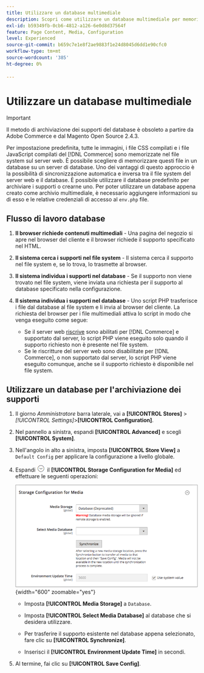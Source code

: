 ```yaml
---
title: Utilizzare un database multimediale
description: Scopri come utilizzare un database multimediale per memorizzare i [!DNL Commerce] file multimediali.
exl-id: b59349fb-0cb6-4812-a126-6e0d8d37564f
feature: Page Content, Media, Configuration
level: Experienced
source-git-commit: b659c7e1e8f2ae9883f1e24d8045d6dd1e90cfc0
workflow-type: tm+mt
source-wordcount: '385'
ht-degree: 0%

---
```


# Utilizzare un database multimediale

>[!IMPORTANT]
>
>Il metodo di archiviazione dei supporti del database è obsoleto a partire da Adobe Commerce e dal Magento Open Source 2.4.3.

Per impostazione predefinita, tutte le immagini, i file CSS compilati e i file JavaScript compilati del [!DNL Commerce] sono memorizzate nel file system sul server web. È possibile scegliere di memorizzare questi file in un database su un server di database. Uno dei vantaggi di questo approccio è la possibilità di sincronizzazione automatica e inversa tra il file system del server web e il database. È possibile utilizzare il database predefinito per archiviare i supporti o crearne uno. Per poter utilizzare un database appena creato come archivio multimediale, è necessario aggiungere informazioni su di esso e le relative credenziali di accesso al `env.php` file.

## Flusso di lavoro database

1. **Il browser richiede contenuti multimediali** - Una pagina del negozio si apre nel browser del cliente e il browser richiede il supporto specificato nel HTML.

1. **Il sistema cerca i supporti nel file system** - Il sistema cerca il supporto nel file system e, se lo trova, lo trasmette al browser.

1. **Il sistema individua i supporti nel database** - Se il supporto non viene trovato nel file system, viene inviata una richiesta per il supporto al database specificato nella configurazione.

1. **Il sistema individua i supporti nel database** - Uno script PHP trasferisce i file dal database al file system e li invia al browser del cliente. La richiesta del browser per i file multimediali attiva lo script in modo che venga eseguito come segue:

   - Se il server web [riscrive](../merchandising-promotions/url-rewrite.md) sono abilitati per [!DNL Commerce] e supportato dal server, lo script PHP viene eseguito solo quando il supporto richiesto non è presente nel file system.
   - Se le riscritture del server web sono disabilitate per [!DNL Commerce], o non supportato dal server, lo script PHP viene eseguito comunque, anche se il supporto richiesto è disponibile nel file system.

## Utilizzare un database per l&#39;archiviazione dei supporti

1. Il giorno _Amministratore_ barra laterale, vai a **[!UICONTROL Stores]** > _[!UICONTROL Settings]_>**[!UICONTROL Configuration]**.

1. Nel pannello a sinistra, espandi **[!UICONTROL Advanced]** e scegli **[!UICONTROL System]**.

1. Nell&#39;angolo in alto a sinistra, imposta **[!UICONTROL Store View]** a `Default Config` per applicare la configurazione a livello globale.

1. Espandi ![Selettore di espansione](../assets/icon-display-expand.png) il **[!UICONTROL Storage Configuration for Media]** ed effettuare le seguenti operazioni:

   ![Configurazione avanzata: configurazione di archiviazione per i supporti](./assets/database-storage-deprecated.png){width="600" zoomable="yes"}

   - Imposta **[!UICONTROL Media Storage]** a `Database`.

   - Imposta **[!UICONTROL Select Media Database]** al database che si desidera utilizzare.

   - Per trasferire il supporto esistente nel database appena selezionato, fare clic su **[!UICONTROL Synchronize]**.

   - Inserisci il **[!UICONTROL Environment Update Time]** in secondi.

1. Al termine, fai clic su **[!UICONTROL Save Config]**.
